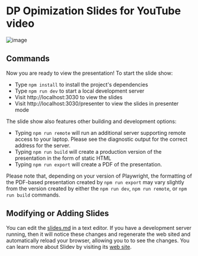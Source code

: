 # DP Opimization Slides for YouTube video
![image](https://user-images.githubusercontent.com/44920607/225094358-17b0e64f-93ae-4251-b81a-238af11983bb.png)

## Commands

Now you are ready to view the presentation! To start the slide show:

- Type `npm install` to install the project's dependencies
- Type `npm run dev` to start a local development server
- Visit http://localhost:3030 to view the slides
- Visit http://localhost:3030/presenter to view the slides in presenter mode

The slide show also features other building and development options:

- Typing `npm run remote` will run an additional server supporting remote access
  to your laptop. Please see the diagnostic output for the correct address for
  the server.
- Typing `npm run build` will create a production version of the presentation in
  the form of static HTML
- Typing `npm run export` will create a PDF of the presentation.

Please note that, depending on your version of Playwright, the formatting of the
PDF-based presentation created by `npm run export` may vary slightly from the
version created by either the `npm run dev`, `npm run remote`, or `npm run
build` commands.

## Modifying or Adding Slides

You can edit the [slides.md](./slides.md) in a text editor. If you have a
development server running, then it will notice these changes and regenerate the
web sited and automatically reload your browser, allowing you to to see the
changes. You can learn more about Slidev by visiting its [web
site](https://sli.dev/).
